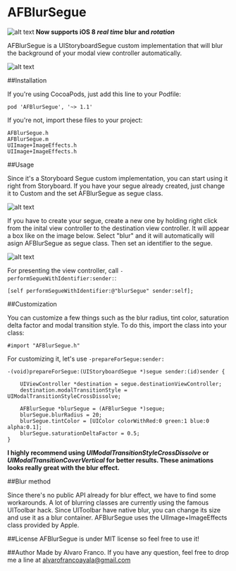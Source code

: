 AFBlurSegue
===========

![alt text](https://raw.github.com/AlvaroFranco/AFBlurSegue/master/img/new.gif "New") **Now supports iOS 8 *real time* blur and *rotation***

AFBlurSegue is a UIStoryboardSegue custom implementation that will blur the background of your modal view controller automatically.

![alt text](https://raw.github.com/AlvaroFranco/AFBlurSegue/master/img/preview.gif "Preview")

##Installation

If you're using CocoaPods, just add this line to your Podfile:

	pod 'AFBlurSegue', '~> 1.1'
	
If you're not, import these files to your project:

	AFBlurSegue.h
	AFBlurSegue.m
	UIImage+ImageEffects.h
	UIImage+ImageEffects.h

##Usage
	
Since it's a Storyboard Segue custom implementation, you can start using it right from Storyboard. If you have your segue already created, just change it to Custom and the set AFBlurSegue as segue class.

![alt text](https://raw.github.com/AlvaroFranco/AFBlurSegue/master/img/usage2.png "Usage")

If you have to create your segue, create a new one by holding right click from the inital view controller to the destination view controller. It will appear a box like on the image below. Select "blur" and it will automatically will asign AFBlurSegue as segue class. Then set an identifier to the segue.

![alt text](https://raw.github.com/AlvaroFranco/AFBlurSegue/master/img/usage1.png "Usage")

For presenting the view controller, call ```-performSegueWithIdentifier:sender:```:

	[self performSegueWithIdentifier:@"blurSegue" sender:self];
	
##Customization

You can customize a few things such as the blur radius, tint color, saturation delta factor and modal transition style. To do this, import the class into your class:

	#import "AFBlurSegue.h"

For customizing it, let's use ```-prepareForSegue:sender:```

	-(void)prepareForSegue:(UIStoryboardSegue *)segue sender:(id)sender {
        
    	UIViewController *destination = segue.destinationViewController;
    	destination.modalTransitionStyle = UIModalTransitionStyleCrossDissolve;

		AFBlurSegue *blurSegue = (AFBlurSegue *)segue;
		blurSegue.blurRadius = 20;
    	blurSegue.tintColor = [UIColor colorWithRed:0 green:1 blue:0 alpha:0.1];
		blurSegue.saturationDeltaFactor = 0.5;
	}
	
**I highly recommend using *UIModalTransitionStyleCrossDissolve* or *UIModalTransitionCoverVertical* for better results. These animations looks really great with the blur effect.**
	
	
##Blur method

Since there's no public API already for blur effect, we have to find some workarounds. A lot of blurring classes are currently using the famous UIToolbar hack. Since UIToolbar have native blur, you can change its size and use it as a blur container. AFBlurSegue uses the UIImage+ImageEffects class provided by Apple. 

##License
AFBlurSegue is under MIT license so feel free to use it!

##Author
Made by Alvaro Franco. If you have any question, feel free to drop me a line at [alvarofrancoayala@gmail.com](mailto:alvarofrancoayala@gmail.com)
